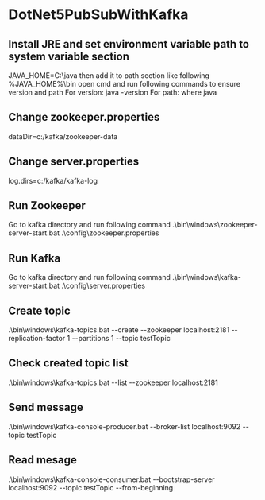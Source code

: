 # DotNet5PubSubWithKafka
## Install JRE and set environment variable path to system variable section
JAVA_HOME=C:\java
then add it to path section like following
%JAVA_HOME%\bin 
open cmd and run following commands to ensure version and path
For version: java -version
For path: where java

## Change zookeeper.properties
dataDir=c:/kafka/zookeeper-data

## Change server.properties 
log.dirs=c:/kafka/kafka-log

## Run Zookeeper
Go to kafka directory and run following command 
.\bin\windows\zookeeper-server-start.bat .\config\zookeeper.properties

## Run Kafka
Go to kafka directory and run following command
.\bin\windows\kafka-server-start.bat .\config\server.properties

## Create topic
.\bin\windows\kafka-topics.bat --create --zookeeper localhost:2181 --replication-factor 1 --partitions 1 --topic testTopic

## Check created topic list
.\bin\windows\kafka-topics.bat --list --zookeeper localhost:2181

## Send message
.\bin\windows\kafka-console-producer.bat --broker-list localhost:9092 --topic testTopic

## Read mesage 
.\bin\windows\kafka-console-consumer.bat --bootstrap-server localhost:9092 --topic testTopic --from-beginning





